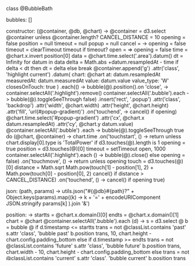 class @BubbleBath
  
  bubbles: []
  
  constructor: (@container, @db, @chart) ->
    @container = d3.select @container unless @container.length?
    CANCEL_DISTANCE = 10
    opening = false
    position = null
    timeout = null
    popup = null
    cancel = ->
      opening = false
      timeout = clearTimeout timeout if timeout?
    open = =>
      opening = false
      time = @chart.x.invert position[0]
      data = @chart.time.select('.area').datum()
      dt = Infinity
      for datum in data
        delta = Math.abs +datum.resampledAt - time
        if delta < dt then dt = delta else break
      @container.append('g')
          .attr('class', 'highlight current')
          .datum(
            chart: @chart
            at: datum.resampledAt
            measuredAt: datum.measuredAt
            value: datum.value
            value_type: 'W'
            closesOnTouch: true
          )
          .each(() ->
            bubble(@).position().on 'close', ->
              container.selectAll('.highlight').remove()
              container.selectAll('.bubble').each ->
                bubble(@).toggleSeeThrough false)
        .insert('rect', '.popup')
          .attr('class', 'backdrop')
          .attr('width', @chart.width)
          .attr('height', @chart.height)
          .attr('fill', 'url(#popup-gradient)')
          .on('touchend', -> cancel() if opening)
      @chart.time.select('#popup-gradient')
          .attr('cx', @chart.x datum.resampledAt)
          .attr('cy', @chart.y datum.value)
      @container.selectAll('.bubble')
          .each -> bubble(@).toggleSeeThrough true
    do (@chart, @container) ->
      chart.time
          .on('touchstart', () ->
            return unless chart.display[0].type is 'TotalPower'
            if d3.touches(@).length is 1
              opening = true
              position = d3.touches(@)[0]
              timeout = setTimeout open, 1000
              container.selectAll('.highlight').each () -> bubble(@).close()
            else opening = false)
          .on('touchmove', () ->
            return unless opening
            touch = d3.touches(@)[0]
            distance = Math.sqrt Math.pow(touch[1] - position[1], 2) +
              Math.pow(touch[0] - position[0], 2)
            cancel() if distance > CANCEL_DISTANCE)
          .on('touchend', () -> cancel() if opening
          true)
  
  json: (path, params) ->
    utils.json("#{@db}#{path}?" + Object.keys(params).map((k) ->
      k + '=' + encodeURIComponent JSON.stringify params[k]
    ).join '&')
  
  position: ->
    startts = @chart.x.domain()[0]
    endts = @chart.x.domain()[1]
    chart = @chart
    @container.selectAll('.bubble').each (d) ->
      s = d3.select @
      b = bubble @
      if d.timestamp <= startts
        trans = not @classList.contains 'past'
        s.attr 'class', 'bubble past'
        b.position trans, 10, chart.height - chart.config.padding_bottom
      else if d.timestamp >= endts
        trans = not @classList.contains 'future'
        s.attr 'class', 'bubble future'
        b.position trans, chart.width - 10,
          chart.height - chart.config.padding_bottom
      else
        trans = not @classList.contains 'current'
        s.attr 'class', 'bubble current'
        b.position trans
  
  load: (feeds, start, end) ->
    startts = +start
    endts = +end
    deferred = Q.defer()
    timespan = endts - startts
    return unless @db?
    @json('/_design/events/_view/bubbles_by_feed_and_time', {
      startkey: [feeds[0], startts - timespan],
      endkey: [feeds[0], endts + timespan]
    }).then (result) =>
      bubbles = @container.selectAll('.bubble')
          .data((result.rows.map (row) =>
            extra =
              chart: @chart
              closesOnTouch: false
            if row.value.timestamp
              extra.at = new Date row.value.timestamp
            else if row.value.timestamp_start and row.value.timestamp_end
              extra.interval = [
                new Date row.value.timestamp_start
                new Date row.value.timestamp_end
              ]
            d = utils.extend row.value, extra
            d),
            (d) -> d.at or JSON.stringify d.interval)
      bubbles.enter().append('g')
          .attr('class', 'bubble')
          .classed('past', (d) -> d.timestamp <= startts)
          .classed('future', (d) -> d.timestamp >= endts)
          .classed('current', (d) -> startts < d.timestamp < endts)
          .each(() -> bubble(@).position())
      bubbles.exit()
          .each((d) -> bubble(@).close())
          .remove()
      @position()
      deferred.resolve(bubbles)
    deferred.promise
